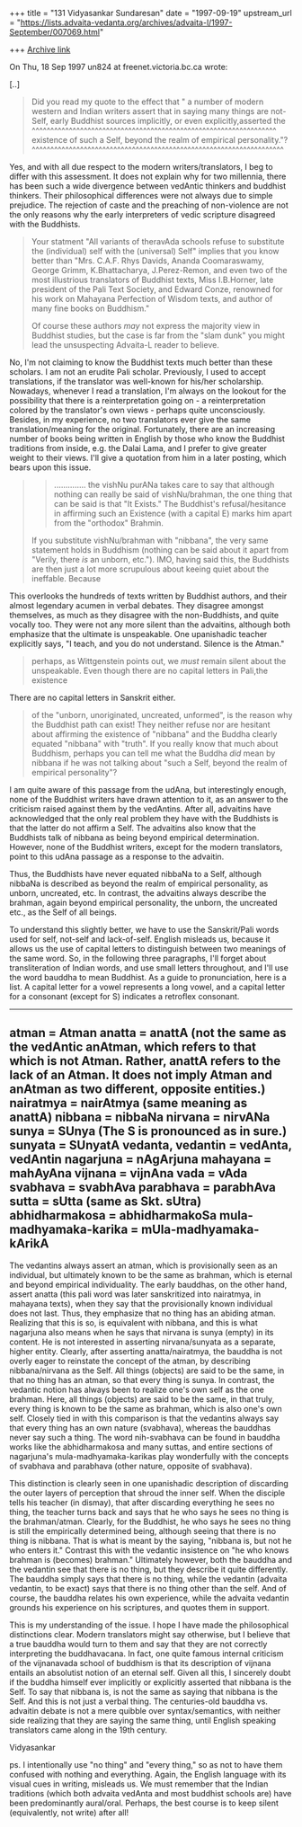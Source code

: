 +++
title = "131 Vidyasankar Sundaresan"
date = "1997-09-19"
upstream_url = "https://lists.advaita-vedanta.org/archives/advaita-l/1997-September/007069.html"

+++
[Archive link](https://lists.advaita-vedanta.org/archives/advaita-l/1997-September/007069.html)

On Thu, 18 Sep 1997 un824 at freenet.victoria.bc.ca wrote:

[..]

> Did you read my quote to the effect that " a number of modern
western
> and Indian writers assert that in saying  many things are not-Self,
> early Buddhist sources implicitly, or even explicitly,asserted the
> ^^^^^^^^^^^^^^^^^^^^^^^^^^^^^^^^^^^^^^^^^^^^^^^^^^^^^^^^^^^^^^^^^^
> existence of such a Self, beyond the realm of empirical personality."?
> ^^^^^^^^^^^^^^^^^^^^^^^^^^^^^^^^^^^^^^^^^^^^^^^^^^^^^^^^^^^^^^^^^^^^

Yes, and with all due respect to the modern writers/translators, I beg to
differ with this assessment. It does not explain why for two millennia,
there has been such a wide divergence between vedAntic thinkers and
buddhist thinkers. Their philosophical differences were not always due to
simple prejudice. The rejection of caste and the preaching of non-violence
are not the only reasons why the early interpreters of vedic scripture
disagreed with the Buddhists.

> Your statment "All variants of theravAda schools refuse to substitute
> the (individual) self with the (universal) Self" implies that you know
> better than "Mrs. C.A.F. Rhys Davids, Ananda Coomaraswamy, George
> Grimm, K.Bhattacharya, J.Perez-Remon, and even two of the most illustrious
> translators of Buddhist texts, Miss I.B.Horner, late president of the Pali
> Text Society, and Edward Conze, renowned for his work on Mahayana
> Perfection of Wisdom texts, and author of many fine books on Buddhism."
>
> Of course these authors *may* not express the majority view in
> Buddhist studies, but the case is far from the "slam dunk" you might
> lead the unsuspecting Advaita-L reader to believe.

No, I'm not claiming to know the Buddhist texts much better than these
scholars. I am not an erudite Pali scholar. Previously, I used to accept
translations, if the translator was well-known for his/her scholarship.
Nowadays, whenever I read a translation, I'm always on the lookout for the
possibility that there is a reinterpretation going on - a reinterpretation
colored by the translator's own views - perhaps quite unconsciously.
Besides, in my experience, no two translators ever give the same
translation/meaning for the original. Fortunately, there are an increasing
number of books being written in English by those who know the Buddhist
traditions from inside, e.g. the Dalai Lama, and I prefer to give greater
weight to their views. I'll give a quotation from him in a later posting,
which bears upon this issue.

> >.............. the vishNu purANa takes care to say that although
> >nothing can really be said of vishNu/brahman, the one thing that can be
> >said is that "It Exists." The Buddhist's refusal/hesitance in affirming
> >such an Existence (with a capital E) marks him apart from the "orthodox"
> >Brahmin.
> >
>
> If you substitute vishNu/brahman with "nibbana", the very same statement
> holds in Buddhism (nothing can be said about it apart from "Verily, there
> *is* an unborn, etc."). IMO, having said this, the Buddhists are then just a
> lot more scrupulous about keeing quiet about the ineffable. Because

This overlooks the hundreds of texts written by Buddhist authors, and
their almost legendary acumen in verbal debates. They disagree amongst
themselves, as much as they disagree with the non-Buddhists, and quite
vocally too. They were not any more silent than the advaitins, although
both emphasize that the ultimate is unspeakable. One upanishadic teacher
explicitly says, "I teach, and you do not understand. Silence is the
Atman."

> perhaps, as Wittgenstein points out, we *must* remain silent about the
> unspeakable. Even though there are no capital letters in Pali,the existence

There are no capital letters in Sanskrit either.

> of the "unborn, unoriginated, uncreated, unformed", is the reason why the
> Buddhist path can exist! They neither refuse nor are hesitant about affirming
> the existence of "nibbana" and the Buddha clearly equated "nibbana" with
> "truth". If you really know that much about Buddhism, perhaps you can tell
> me what the Buddha *did* mean by nibbana if he was not talking about "such
> a Self, beyond the realm of empirical personality"?

I am quite aware of this passage from the udAna, but interestingly enough,
none of the Buddhist writers have drawn attention to it, as an answer to
the criticism raised against them by the vedAntins. After all, advaitins
have acknowledged that the only real problem they have with the Buddhists
is that the latter do not affirm a Self. The advaitins also know that the
Buddhists talk of nibbana as being beyond empirical determination.
However, none of the Buddhist writers, except for the modern translators,
point to this udAna passage as a response to the advaitin.

Thus, the Buddhists have never equated nibbaNa to a Self, although nibbaNa
is described as beyond the realm of empirical personality, as unborn,
uncreated, etc. In contrast, the advaitins always describe the brahman,
again beyond empirical personality, the unborn, the uncreated etc., as
the Self of all beings.

To understand this slightly better, we have to use the Sanskrit/Pali words
used for self, not-self and lack-of-self. English misleads us, because it
allows us the use of capital letters to distinguish between two meanings
of the same word. So, in the following three paragraphs, I'll forget about
transliteration of Indian words, and use small letters throughout, and
I'll use the word bauddha to mean Buddhist. As a guide to pronunciation,
here is a list. A capital letter for a vowel represents a long vowel, and
a capital letter for a consonant (except for S) indicates a retroflex
consonant.

-------------------------------------------------------------------------------
atman = Atman
anatta = anattA (not the same as the vedAntic anAtman, which refers to
                that which is not Atman. Rather, anattA refers to the lack
                of an Atman. It does not imply Atman and anAtman as two
                different, opposite entities.)
nairatmya = nairAtmya (same meaning as anattA)
nibbana = nibbaNa
nirvana = nirvANa
sunya = SUnya (The S is pronounced as in sure.)
sunyata = SUnyatA
vedanta, vedantin = vedAnta, vedAntin
nagarjuna = nAgArjuna
mahayana = mahAyAna
vijnana = vijnAna
vada = vAda
svabhava = svabhAva
parabhava = parabhAva
sutta = sUtta (same as Skt. sUtra)
abhidharmakosa = abhidharmakoSa
mula-madhyamaka-karika = mUla-madhyamaka-kArikA
-------------------------------------------------------------------------------

The vedantins always assert an atman, which is provisionally seen as an
individual, but ultimately known to be the same as brahman, which is
eternal and beyond empirical individuality. The early bauddhas, on the
other hand, assert anatta (this pali word was later sanskritized into
nairatmya, in mahayana texts), when they say that the provisionally known
individual does not last. Thus, they emphasize that no thing has an
abiding atman. Realizing that this is so, is equivalent with nibbana, and
this is what nagarjuna also means when he says that nirvana is sunya
(empty) in its content. He is not interested in asserting nirvana/sunyata
as a separate, higher entity. Clearly, after asserting anatta/nairatmya,
the bauddha is not overly eager to reinstate the concept of the atman, by
describing nibbana/nirvana as the Self. All things (objects) are said to
be the same, in that no thing has an atman, so that every thing is sunya.
In contrast, the vedantic notion has always been to realize one's own self
as the one brahman. Here, all things (objects) are said to be the same, in
that truly, every thing is known to be the same as brahman, which is also
one's own self. Closely tied in with this comparison is that the vedantins
always say that every thing has an own nature (svabhava), whereas the
bauddhas never say such a thing. The word nih-svabhava can be found in
bauddha works like the abhidharmakosa and many suttas, and entire sections
of nagarjuna's mula-madhyamaka-karikas play wonderfully with the concepts
of svabhava and parabhava (other nature, opposite of svabhava).

This distinction is clearly seen in one upanishadic description of
discarding the outer layers of perception that shroud the inner self. When
the disciple tells his teacher (in dismay), that after discarding
everything he sees no thing, the teacher turns back and says that he who
says he sees no thing is the brahman/atman. Clearly, for the Buddhist, he
who says he sees no thing is still the empirically determined being,
although seeing that there is no thing is nibbana. That is what is meant
by the saying, "nibbana is, but not he who enters it." Contrast this with
the vedantic insistence on "he who knows brahman is (becomes) brahman."
Ultimately however, both the bauddha and the vedantin see that there is no
thing, but they describe it quite differently. The bauddha simply says
that there is no thing, while the vedantin (advaita vedantin, to be exact)
says that there is no thing other than the self. And of course, the
bauddha relates his own experience, while the advaita vedantin grounds his
experience on his scriptures, and quotes them in support.

This is my understanding of the issue. I hope I have made the
philosophical distinctions clear. Modern translators might say otherwise,
but I believe that a true bauddha would turn to them and say that they
are not correctly interpreting the buddhavacana. In fact, one quite famous
internal criticism of the vijnanavada school of buddhism is that its
description of vijnana entails an absolutist notion of an eternal self.
Given all this, I sincerely doubt if the buddha himself ever implicitly or
explicitly asserted that nibbana is the Self. To say that nibbana is,
is not the same as saying that nibbana is the Self. And this is not just a
verbal thing. The centuries-old bauddha vs. advaitin debate is not a mere
quibble over syntax/semantics, with neither side realizing that they are
saying the same thing, until English speaking translators came along in
the 19th century.

Vidyasankar

ps. I intentionally use "no thing" and "every thing," so as not to have
them confused with nothing and everything. Again, the English language
with its visual cues in writing, misleads us. We must remember that the
Indian traditions (which both advaita vedAnta and most buddhist schools
are) have been predominantly aural/oral. Perhaps, the best course is to
keep silent (equivalently, not write) after all!


